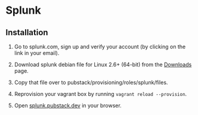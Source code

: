 Splunk
======

## Installation

1. Go to splunk.com, sign up and verify your account (by clicking on the link in your email).

1. Download splunk debian file for Linux 2.6+ (64-bit) from the [Downloads](http://www.splunk.com/download) page.

1. Copy that file over to pubstack/provisioning/roles/splunk/files.

1. Reprovision your vagrant box by running `vagrant reload --provision`.

1. Open [splunk.pubstack.dev](http://splunk.pubstack.dev) in your browser.
